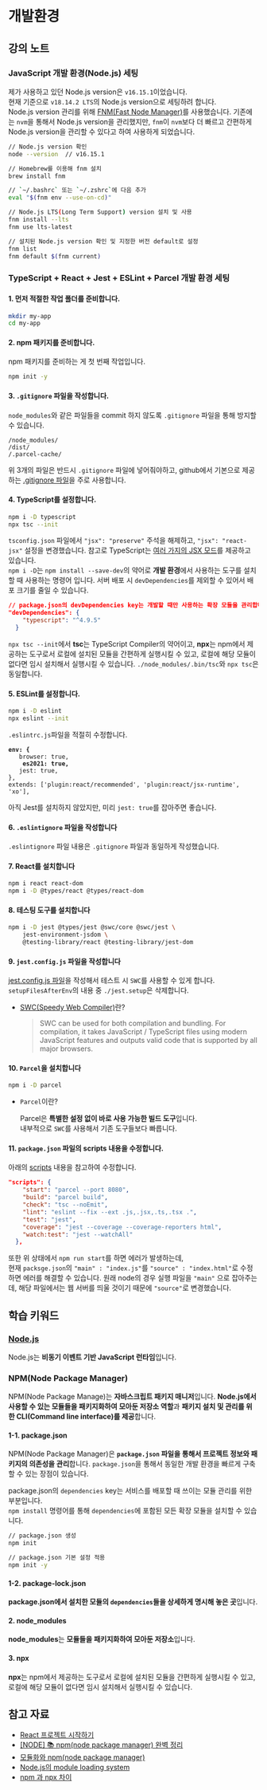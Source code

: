 # 개발환경

## 강의 노트

### JavaScript 개발 환경(Node.js) 세팅

제가 사용하고 있던 Node.js version은 `v16.15.1`이었습니다.\
현재 기준으로 `v18.14.2 LTS`의 Node.js version으로 세팅하려 합니다.\
Node.js version 관리를 위해 [FNM(Fast Node Manager)](https://github.com/Schniz/fnm#using-a-script)를 사용했습니다. 기존에는 `nvm`을 통해서 Node.js version을 관리했지만, `fnm`이 `nvm`보다 더 빠르고 간편하게 Node.js version을 관리할 수 있다고 하여 사용하게 되었습니다.

```bash
// Node.js version 확인
node --version  // v16.15.1

// Homebrew를 이용해 fnm 설치
brew install fnm

// `~/.bashrc` 또는 `~/.zshrc`에 다음 추가
eval "$(fnm env --use-on-cd)"

// Node.js LTS(Long Term Support) version 설치 및 사용
fnm install --lts
fnm use lts-latest

// 설치된 Node.js version 확인 및 지정한 버전 default로 설정
fnm list
fnm default $(fnm current)
```

### TypeScript + React + Jest + ESLint + Parcel 개발 환경 세팅

#### 1. 먼저 적절한 작업 폴더를 준비합니다.

```bash
mkdir my-app
cd my-app
```

#### 2. npm 패키지를 준비합니다.

npm 패키지를 준비하는 게 첫 번째 작업입니다.

```bash
npm init -y
```

#### 3. `.gitignore` 파일을 작성합니다.

`node_modules`와 같은 파일들을 commit 하지 않도록 `.gitignore` 파일을 통해 방지할 수 있습니다.

```
/node_modules/
/dist/
/.parcel-cache/
```

위 3개의 파일은 반드시 `.gitignore` 파일에 넣어줘야하고, github에서 기본으로 제공하는 [.gitignore 파일](https://github.com/github/gitignore/blob/main/Node.gitignore)을 주로 사용합니다.

#### 4. TypeScript를 설정합니다.

```bash
npm i -D typescript
npx tsc --init
```

`tsconfig.json` 파일에서 `"jsx": "preserve"` 주석을 해제하고, `"jsx": "react-jsx"` 설정을 변경했습니다. 참고로 TypeScript는 [여러 가지의 JSX 모드](https://www.typescriptlang.org/ko/docs/handbook/jsx.html)를 제공하고 있습니다.\
`npm i -D`는 `npm install --save-dev`의 약어로 **개발 환경**에서 사용하는 도구를 설치할 때 사용하는 명령어 입니다. 서버 배포 시 `devDependencies`를 제외할 수 있어서 배포 크기를 줄일 수 있습니다.

```json
// package.json의 devDependencies key는 개발할 때만 사용하는 확장 모듈을 관리합니다.
"devDependencies": {
    "typescript": "^4.9.5"
  }
```

`npx tsc --init`에서 **tsc**는 TypeScript Compiler의 약어이고, **npx**는 npm에서 제공하는 도구로서 로컬에 설치된 모듈을 간편하게 실행시킬 수 있고, 로컬에 해당 모듈이 없다면 임시 설치해서 실행시킬 수 있습니다. `./node_modules/.bin/tsc`와 `npx tsc`은 동일합니다.

#### 5. ESLint를 설정합니다.

```bash
npm i -D eslint
npx eslint --init
```

`.eslintrc.js`파일을 적절히 수정합니다.

<pre class="language-json"><code class="lang-json"><strong>env: {
</strong>	browser: true,
<strong>	es2021: true,
</strong>	jest: true,
},
extends: ['plugin:react/recommended', 'plugin:react/jsx-runtime', 'xo'],
</code></pre>

아직 Jest를 설치하지 않았지만, 미리 `jest: true`를 잡아주면 좋습니다.

#### 6. `.eslintignore` 파일을 작성합니다

`.eslintignore` 파일 내용은 `.gitignore` 파일과 동일하게 작성했습니다.

#### 7. React를 설치합니다

```bash
npm i react react-dom
npm i -D @types/react @types/react-dom
```

#### 8. 테스팅 도구를 설치합니다

```bash
npm i -D jest @types/jest @swc/core @swc/jest \
    jest-environment-jsdom \
    @testing-library/react @testing-library/jest-dom
```

#### 9. `jest.config.js` 파일을 작성합니다

[jest.config.js 파일](https://github.com/ahastudio/CodingLife/blob/main/20220726/react/jest.config.js)을 작성해서 테스트 시 `SWC`를 사용할 수 있게 합니다. `setupFilesAfterEnv`의 내용 중 `./jest.setup`은 삭제합니다.

- [SWC(Speedy Web Compiler)](https://swc.rs/)란?

  > SWC can be used for both compilation and bundling. For compilation, it takes JavaScript / TypeScript files using modern JavaScript features and outputs valid code that is supported by all major browsers.

#### 10. `Parcel`을 설치합니다

```bash
npm i -D parcel
```

- `Parcel`이란?

  Parcel은 **특별한 설정 없이 바로 사용 가능한 빌드 도구**입니다. \
  내부적으로 `SWC`를 사용해서 기존 도구들보다 빠릅니다.

#### 11. `package.json` 파일의 scripts 내용을 수정합니다.

아래의 [scripts](https://github.com/ahastudio/CodingLife/blob/main/20220726/react/package.json) 내용을 참고하여 수정합니다.

```json
"scripts": {
    "start": "parcel --port 8080",
    "build": "parcel build",
    "check": "tsc --noEmit",
    "lint": "eslint --fix --ext .js,.jsx,.ts,.tsx .",
    "test": "jest",
    "coverage": "jest --coverage --coverage-reporters html",
    "watch:test": "jest --watchAll"
  },
```

또한 위 상태에서 `npm run start`를 하면 에러가 발생하는데, \
현재 `packsge.json`의 `"main" : "index.js"`를 `"source" : "index.html"`로 수정하면 에러를 해결할 수 있습니다. 원래 node의 경우 실행 파일을 `"main"` 으로 잡아주는데, 해당 파일에서는 웹 서버를 띄울 것이기 때문에 `"source"`로 변경했습니다.

## 학습 키워드

### [Node.js](https://nodejs.org/en/about/)

Node.js는 **비동기 이벤트 기반 JavaScript 런타임**입니다.

### NPM(Node Package Manager)

NPM(Node Package Manage)는 **자바스크립트 패키지 매니저**입니다. **Node.js에서 사용할 수 있는 모듈들을 패키지화하여 모아둔 저장소 역할**과 **패키지 설치 및 관리를 위한 CLI(Command line interface)를 제공**합니다.

#### 1-1. package.json

NPM(Node Package Manager)은 **`package.json` 파일을 통해서 프로젝트 정보와 패키지의 의존성을 관리**합니다. `package.json`을 통해서 동일한 개발 환경을 빠르게 구축할 수 있는 장점이 있습니다.

package.json의 `dependencies` key는 서비스를 배포할 때 쓰이는 모듈 관리를 위한 부분입니다.\
`npm install` 명령어를 통해 `dependencies`에 포함된 모든 확장 모듈을 설치할 수 있습니다.

```sh
// package.json 생성
npm init

// package.json 기본 설정 적용
npm init -y
```

#### 1-2. package-lock.json

**package.json에서 설치한 모듈의 `dependencies`들을 상세하게 명시해 놓은 곳**입니다.

#### 2. node_modules

**node_modules**는 **모듈들을 패키지화하여 모아둔 저장소**입니다.

#### 3. npx

**npx**는 npm에서 제공하는 도구로서 로컬에 설치된 모듈을 간편하게 실행시킬 수 있고, 로컬에 해당 모듈이 없다면 임시 설치해서 실행시킬 수 있습니다.

## 참고 자료

- [React 프로젝트 시작하기](https://github.com/ahastudio/til/blob/main/react/20230205-setup-react-project.md)
- [\[NODE\] 📚 npm(node package manager) 완벽 정리](https://inpa.tistory.com/entry/NODE-%F0%9F%93%9A-%EB%85%B8%EB%93%9C-npmnode-package-manager)
- [모듈화와 npm(node package manager)](https://poiemaweb.com/nodejs-npm)
- &#x20;[Node.js의 module loading system](https://poiemaweb.com/nodejs-module)&#x20;
- [npm 과 npx 차이](https://hanamon.kr/npm-npx-%EC%B0%A8%EC%9D%B4/)
